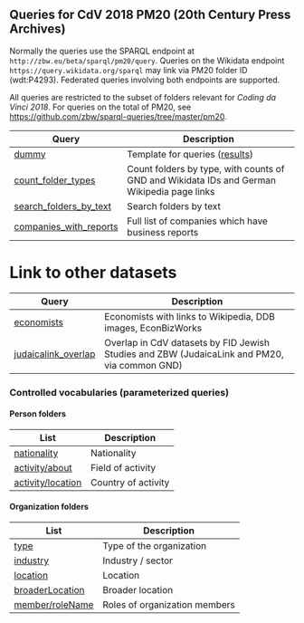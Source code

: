 ## Queries for CdV 2018 PM20 (20th Century Press Archives)

Normally the queries use the SPARQL endpoint at
`http://zbw.eu/beta/sparql/pm20/query`. Queries on the Wikidata endpoint
`https://query.wikidata.org/sparql` may link via PM20 folder ID (wdt:P4293).
Federated queries involving both endpoints are supported.

All queries are restricted to the subset of folders relevant for _Coding da
Vinci 2018_. For queries on the total of PM20, see
https://github.com/zbw/sparql-queries/tree/master/pm20.


Query | Description
------|------------
[dummy](http://zbw.eu/beta/sparql-lab/?endpoint=http://zbw.eu/beta/sparql/pm20/query&queryRef=https://api.github.com/repos/zbw/cdv2018-pressemappe20/contents/sparql/dummy.rq) | Template for queries ([results](http://zbw.eu/beta/sparql-lab/result?resultRef=https://api.github.com/repos/zbw/cdv2018-pressemappe20/contents/sparql/results/dummy.json))
[count_folder_types](http://zbw.eu/beta/sparql-lab/?endpoint=http://zbw.eu/beta/sparql/pm20/query&queryRef=https://api.github.com/repos/zbw/cdv2018-pressemappe20/contents/sparql/count_folder_types.rq) | Count folders by type, with counts of GND and Wikidata IDs and German Wikipedia page links
[search_folders_by_text](http://zbw.eu/beta/sparql-lab/?endpoint=http://zbw.eu/beta/sparql/pm20/query&queryRef=https://api.github.com/repos/zbw/cdv2018-pressemappe20/contents/sparql/search_folders_by_text.rq) | Search folders by text 
[companies_with_reports](http://zbw.eu/beta/sparql-lab/?endpoint=http://zbw.eu/beta/sparql/pm20/query&queryRef=https://api.github.com/repos/zbw/cdv2018-pressemappe20/contents/sparql/companies_with_reports.rq) | Full list of companies which have business reports

# Link to other datasets

Query | Description
------|------------
[economists](http://zbw.eu/beta/sparql-lab/?endpoint=http://zbw.eu/beta/sparql/pm20/query&queryRef=https://api.github.com/repos/zbw/cdv2018-pressemappe20/contents/sparql/economists.rq) | Economists with links to Wikipedia, DDB images, EconBizWorks
[judaicalink_overlap](http://zbw.eu/beta/sparql-lab/?endpoint=http://zbw.eu/beta/sparql/pm20/query&queryRef=https://api.github.com/repos/zbw/cdv2018-pressemappe20/contents/sparql/judaicalink_overlap.rq) | Overlap in CdV datasets by FID Jewish Studies and ZBW (JudaicaLink and PM20, via common GND)


### Controlled vocabularies (parameterized queries)

#### Person folders

List | Description
-----|------------
[nationality](http://zbw.eu/beta/sparql-lab/?endpoint=http://zbw.eu/beta/sparql/pm20/query&queryRef=https://api.github.com/repos/zbw/cdv2018-pressemappe20/contents/sparql/count_value.rq&property=schema:nationality) | Nationality
[activity/about](http://zbw.eu/beta/sparql-lab/?endpoint=http://zbw.eu/beta/sparql/pm20/query&queryRef=https://api.github.com/repos/zbw/cdv2018-pressemappe20/contents/sparql/count_value_sub.rq&sub=zbwext:activity&property=schema:about) | Field of activity
[activity/location](http://zbw.eu/beta/sparql-lab/?endpoint=http://zbw.eu/beta/sparql/pm20/query&queryRef=https://api.github.com/repos/zbw/cdv2018-pressemappe20/contents/sparql/count_value_sub.rq&sub=zbwext:activity&property=schema:location) | Country of activity

#### Organization folders

List | Description
-----|------------
[type](http://zbw.eu/beta/sparql-lab/?endpoint=http://zbw.eu/beta/sparql/pm20/query&queryRef=https://api.github.com/repos/zbw/cdv2018-pressemappe20/contents/sparql/count_value.rq&property=dc:type) | Type of the organization
[industry](http://zbw.eu/beta/sparql-lab/?endpoint=http://zbw.eu/beta/sparql/pm20/query&queryRef=https://api.github.com/repos/zbw/cdv2018-pressemappe20/contents/sparql/count_value.rq&property=schema:industry) | Industry / sector
[location](http://zbw.eu/beta/sparql-lab/?endpoint=http://zbw.eu/beta/sparql/pm20/query&queryRef=https://api.github.com/repos/zbw/cdv2018-pressemappe20/contents/sparql/count_value.rq&property=schema:location) | Location
[broaderLocation](http://zbw.eu/beta/sparql-lab/?endpoint=http://zbw.eu/beta/sparql/pm20/query&queryRef=https://api.github.com/repos/zbw/cdv2018-pressemappe20/contents/sparql/count_value.rq&property=zbwext:broaderLocation) | Broader location
[member/roleName](http://zbw.eu/beta/sparql-lab/?endpoint=http://zbw.eu/beta/sparql/pm20/query&queryRef=https://api.github.com/repos/zbw/cdv2018-pressemappe20/contents/sparql/count_value_sub.rq&sub=schema:member&property=schema:roleName) | Roles of organization members


